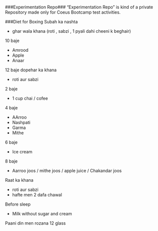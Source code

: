 ###Experimentation Repo###
“Experimentation Repo” is kind of a private Repository made only for Coeus Bootcamp test activities.  


###Diet for Boxing
Subah ka nashta 
- ghar wala khana (roti , sabzi , 1 pyali dahi cheeni k beghair)

10 baje
- Amrood
- Apple
- Anaar

12 baje dopehar ka khana
- roti aur sabzi

2 baje
- 1 cup chai / cofee

4 baje
- AArroo
- Nashpati
- Garma
- Mithe

6 baje
- Ice cream

8 baje
- Aarroo joos / mithe joos / apple juice / Chakandar joos

Raat ka khana
- roti aur sabzi
- hafte men 2 dafa chawal

Before sleep
- Milk without sugar and cream

Paani din men rozana 12 glass
